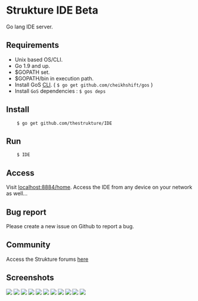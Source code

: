 # Strukture IDE Beta
Go lang IDE server.

## Requirements
- Unix based OS/CLI.
- Go 1.9 and up.
- $GOPATH set.
- $GOPATH/bin in execution path.
- Install GoS [CLI](http://golangserver.com). ( `$ go get github.com/cheikhshift/gos` )
- Install `GoS` dependencies : `$ gos deps`

## Install

		$ go get github.com/thestrukture/IDE


## Run

		$ IDE

## Access

Visit [localhost:8884/home](http://localhost:8884/home). Access the IDE from any device on your network as well...

## Bug report
Please create a new issue on Github to report a bug.

## Community
Access the Strukture forums [here](http://forum.golangserver.com/forumdisplay.php?fid=3)

## Screenshots

![](tests/1.png)
![](tests/8.png)
![](tests/20.png)
![](tests/2.png)
![](tests/24.png)
![](tests/3.png)
![](tests/4.png)
![](tests/5.png)
![](tests/25.png)
![](tests/6.png)
![](tests/7.png)


